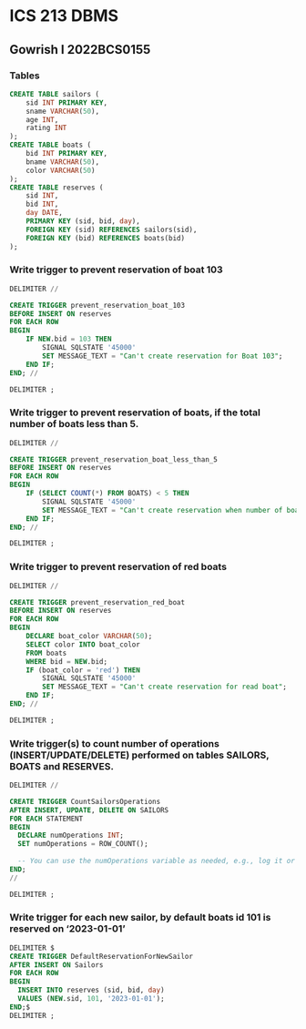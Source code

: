 # ICS 213 DBMS

## Gowrish I 2022BCS0155

### Tables

```sql
CREATE TABLE sailors (
    sid INT PRIMARY KEY,
    sname VARCHAR(50),
    age INT,
    rating INT
);
CREATE TABLE boats (
    bid INT PRIMARY KEY,
    bname VARCHAR(50),
    color VARCHAR(50)
);
CREATE TABLE reserves (
    sid INT,
    bid INT,
    day DATE,
    PRIMARY KEY (sid, bid, day),
    FOREIGN KEY (sid) REFERENCES sailors(sid),
    FOREIGN KEY (bid) REFERENCES boats(bid)
);
```

### Write trigger to prevent reservation of boat 103

```sql
DELIMITER //

CREATE TRIGGER prevent_reservation_boat_103
BEFORE INSERT ON reserves
FOR EACH ROW
BEGIN
    IF NEW.bid = 103 THEN
        SIGNAL SQLSTATE '45000'
        SET MESSAGE_TEXT = "Can't create reservation for Boat 103";
    END IF;
END; //

DELIMITER ;
```

### Write trigger to prevent reservation of boats, if the total number of boats less than 5.

```sql
DELIMITER //

CREATE TRIGGER prevent_reservation_boat_less_than_5
BEFORE INSERT ON reserves
FOR EACH ROW
BEGIN
    IF (SELECT COUNT(*) FROM BOATS) < 5 THEN
        SIGNAL SQLSTATE '45000'
        SET MESSAGE_TEXT = "Can't create reservation when number of boats is less than 5";
    END IF;
END; //

DELIMITER ;
```

### Write trigger to prevent reservation of red boats

```sql
DELIMITER //

CREATE TRIGGER prevent_reservation_red_boat
BEFORE INSERT ON reserves
FOR EACH ROW
BEGIN
	DECLARE boat_color VARCHAR(50);
    SELECT color INTO boat_color
    FROM boats
    WHERE bid = NEW.bid;
	IF (boat_color = 'red') THEN
		SIGNAL SQLSTATE '45000'
		SET MESSAGE_TEXT = "Can't create reservation for read boat";
	END IF;
END; //

DELIMITER ;
```

### Write trigger(s) to count number of operations (INSERT/UPDATE/DELETE) performed on tables SAILORS, BOATS and RESERVES.

```sql
DELIMITER //

CREATE TRIGGER CountSailorsOperations
AFTER INSERT, UPDATE, DELETE ON SAILORS
FOR EACH STATEMENT
BEGIN
  DECLARE numOperations INT;
  SET numOperations = ROW_COUNT();
  
  -- You can use the numOperations variable as needed, e.g., log it or store it in a dedicated table.
END;
//

DELIMITER ;
```

### Write trigger for each new sailor, by default boats id 101 is reserved on ‘2023-01-01’

```sql
DELIMITER $
CREATE TRIGGER DefaultReservationForNewSailor
AFTER INSERT ON Sailors
FOR EACH ROW
BEGIN
  INSERT INTO reserves (sid, bid, day)
  VALUES (NEW.sid, 101, '2023-01-01');
END;$
DELIMITER ;
```
